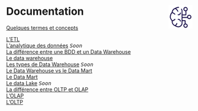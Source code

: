 # **Documentation** <a href="../"><img src="../assets/bi.svg" alt="Business intelligence" align="right" height="64px"></a>
[Quelques termes et concepts](../analysisIntro\intro\termsAndConcepts)

<!-- [Data steawardship](dataStewardship)   -->
[L’ETL](etl)  
[L’analytique des données](dataAnalytics) <kbd>_Soon_</kbd>  
[La différence entre une BDD et un Data Warehouse](bddVSdw)  
[Le data warehouse](dataWarehouse)  
[Les types de Data Warehouse](dataWarehousetype) <kbd>_Soon_</kbd>  
[Le Data Warehouse vs le Data Mart](dwDm)  
[Le Data Mart](dataMart)  
[Le data Lake](dataLake/) <kbd>_Soon_</kbd>  
[La différence entre OLTP et OLAP](oltpVsOlap)  
[L’OLAP](olap)  
[L’OLTP](oltp)  
